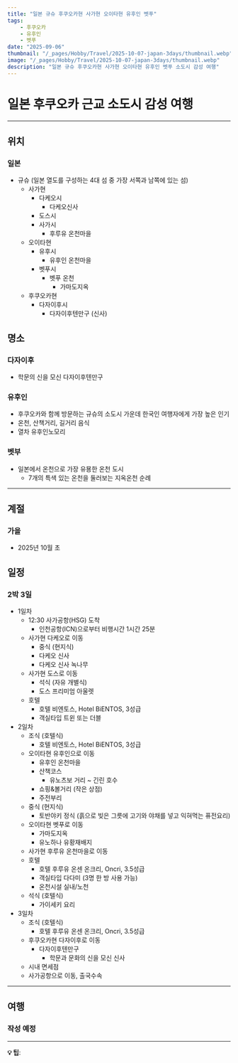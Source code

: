 ```yaml
---
title: "일본 규슈 후쿠오카현 사가현 오이타현 유후인 벳푸"
tags:
    - 후쿠오카
    - 유후인
    - 벳푸
date: "2025-09-06"
thumbnail: "/_pages/Hobby/Travel/2025-10-07-japan-3days/thumbnail.webp"
image: "/_pages/Hobby/Travel/2025-10-07-japan-3days/thumbnail.webp"
description: "일본 규슈 후쿠오카현 사가현 오이타현 유후인 벳푸 소도시 감성 여행"
---
```


# 일본 후쿠오카 근교 소도시 감성 여행

---

## 위치

### 일본
- 규슈 (일본 열도를 구성하는 4대 섬 중 가장 서쪽과 남쪽에 있는 섬)
  - 사가현
    - 다케오시
      - 다케오신사
    - 도스시
    - 사가시
      - 후루유 온천마을
  - 오이타현
    - 유후시
      - 유후인 온천마을
    - 벳푸시
      - 벳푸 온천
        - 가마도지옥
  - 후쿠오카현
    - 다자이후시
      - 다자이후텐만구 (신사)

## 명소

### 다자이후
- 학문의 신을 모신 다자이후텐만구
### 유후인
- 후쿠오카와 함께 방문하는 규슈의 소도시 가운데 한국인 여행자에게 가장 높은 인기
- 온천, 산책거리, 길거리 음식
- 열차 유후인노모리
### 벳부
- 일본에서 온천으로 가장 유묭한 온천 도시
  - 7개의 특색 있는 온천을 둘러보는 지옥온천 순례

---

## 계절

### 가을
- 2025년 10월 초

## 일정

### 2박 3일

- 1일차
  - 12:30 사가공항(HSG) 도착
    - 인천공항(ICN)으로부터 비행시간 1시간 25분
  - 사가현 다케오로 이동
    - 중식 (현지식)
    - 다케오 신사
    - 다케오 신사 녹나무
  - 사가현 도스로 이동
    - 석식 (자유 개별식)
    - 도스 프리미엄 아울렛
  - 호텔
    - 호텔 비엔토스, Hotel BiENTOS, 3성급
    - 객실타입 트윈 또는 더블
- 2일차
  - 조식 (호텔식)
    - 호텔 비엔토스, Hotel BiENTOS, 3성급
  - 오이타현 유후인으로 이동
    - 유후인 온천마을
    - 산책코스
      - 유노츠보 거리 ~ 긴린 호수
    - 쇼핑&볼거리 (작은 상점)
    - 주전부리
  - 중식 (현지식)
      - 토반야키 정식 (흙으로 빚은 그릇에 고기와 야채를 넣고 익혀먹는 퓨전요리)
  - 오이타현 벳푸로 이동
    - 가마도지옥
    - 유노하나 유황재배지
  - 사가현 후루유 온천마을로 이동
  - 호텔
    - 호텔 후루유 온센 온크리, Oncri, 3.5성급
    - 객실타입 다다미 (3명 한 방 사용 가능)
    - 온천시설 실내/노천
  - 석식 (호텔식)
    - 가이세키 요리
- 3일차
  - 조식 (호텔식)
    - 호텔 후루유 온센 온크리, Oncri, 3.5성급
  - 후쿠오카현 다자이후로 이동
    - 다자이후텐만구
      - 학문과 문화의 신을 모신 신사
  - 시내 면세점
  - 사가공항으로 이동, 출국수속

---

## 여행

### 작성 예정

---

**💡 팁**: 

